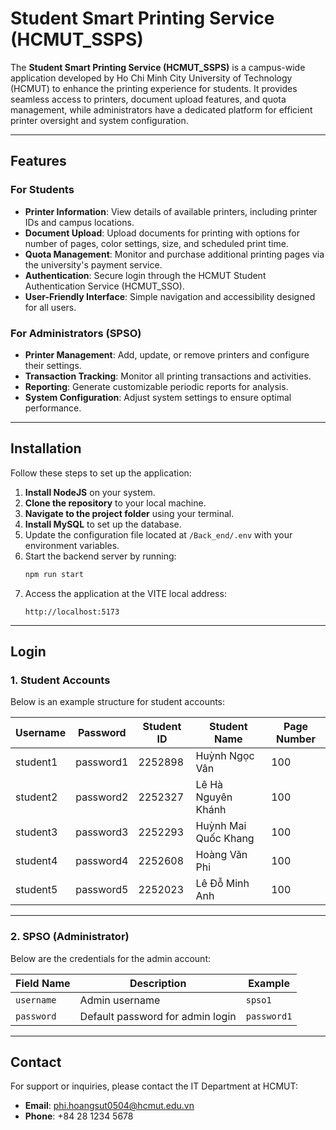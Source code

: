 # Student Smart Printing Service (HCMUT_SSPS)

The **Student Smart Printing Service (HCMUT_SSPS)** is a campus-wide application developed by Ho Chi Minh City University of Technology (HCMUT) to enhance the printing experience for students. It provides seamless access to printers, document upload features, and quota management, while administrators have a dedicated platform for efficient printer oversight and system configuration.

---

## **Features**

### For Students
- **Printer Information**: View details of available printers, including printer IDs and campus locations.
- **Document Upload**: Upload documents for printing with options for number of pages, color settings, size, and scheduled print time.
- **Quota Management**: Monitor and purchase additional printing pages via the university's payment service.
- **Authentication**: Secure login through the HCMUT Student Authentication Service (HCMUT_SSO).
- **User-Friendly Interface**: Simple navigation and accessibility designed for all users.

### For Administrators (SPSO)
- **Printer Management**: Add, update, or remove printers and configure their settings.
- **Transaction Tracking**: Monitor all printing transactions and activities.
- **Reporting**: Generate customizable periodic reports for analysis.
- **System Configuration**: Adjust system settings to ensure optimal performance.

---

## **Installation**

Follow these steps to set up the application:

1. **Install NodeJS** on your system.
2. **Clone the repository** to your local machine.
3. **Navigate to the project folder** using your terminal.
4. **Install MySQL** to set up the database.
5. Update the configuration file located at `/Back_end/.env` with your environment variables.
6. Start the backend server by running:
   ```bash
   npm run start
   ```
7. Access the application at the VITE local address:
   ```
   http://localhost:5173
   ```

---

## **Login**

### 1. Student Accounts

Below is an example structure for student accounts:

| Username   | Password   | Student ID | Student Name            | Page Number |
|------------|------------|------------|-------------------------|-------------|
| student1   | password1  | 2252898    | Huỳnh Ngọc Vân          | 100         |
| student2   | password2  | 2252327    | Lê Hà Nguyên Khánh      | 100         |
| student3   | password3  | 2252293    | Huỳnh Mai Quốc Khang    | 100         |
| student4   | password4  | 2252608    | Hoàng Văn Phi           | 100         |
| student5   | password5  | 2252023    | Lê Đỗ Minh Anh          | 100         |

---

### 2. SPSO (Administrator)

Below are the credentials for the admin account:

| Field Name   | Description                              | Example              |
|--------------|------------------------------------------|----------------------|
| `username`   | Admin username                          | `spso1`              |
| `password`   | Default password for admin login         | `password1`          |

---

## **Contact**

For support or inquiries, please contact the IT Department at HCMUT:

- **Email**: phi.hoangsut0504@hcmut.edu.vn
- **Phone**: +84 28 1234 5678
